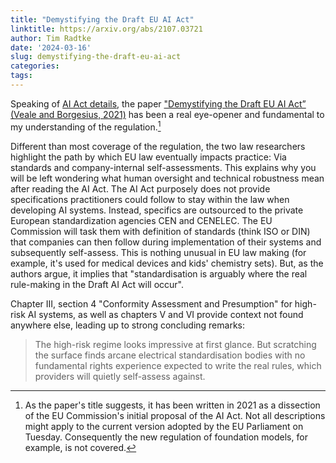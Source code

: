 ```yaml
---
title: "Demystifying the Draft EU AI Act"
linktitle: https://arxiv.org/abs/2107.03721
author: Tim Radtke
date: '2024-03-16'
slug: demystifying-the-draft-eu-ai-act
categories:
tags:
---
```


Speaking of [AI Act details](https://minimizeregret.com/note/2024/03/14/ai-act-adopted-by-eu-parliament), the paper ["Demystifying the Draft EU AI Act” (Veale and Borgesius, 2021)](https://arxiv.org/abs/2107.03721) has been a real eye-opener and fundamental to my understanding of the regulation.[^1]

Different than most coverage of the regulation, the two law researchers highlight the path by which EU law eventually impacts practice: Via standards and company-internal self-assessments. This explains why you will be left wondering what human oversight and technical robustness mean after reading the AI Act. The AI Act purposely does not provide specifications practitioners could follow to stay within the law when developing AI systems. Instead, specifics are outsourced to the private European standardization agencies CEN and CENELEC. The EU Commission will task them with definition of standards (think ISO or DIN) that companies can then follow during implementation of their systems and subsequently self-assess. This is nothing unusual in EU law making (for example, it's used for medical devices and kids' chemistry sets). But, as the authors argue, it implies that "standardisation is arguably where the real rule-making in the Draft AI Act will occur".

Chapter III, section 4 "Conformity Assessment and Presumption" for high-risk AI systems, as well as chapters V and VI provide context not found anywhere else, leading up to strong concluding remarks:

> The high-risk regime looks impressive at first glance. But scratching the surface finds arcane electrical standardisation bodies with no fundamental rights experience expected to write the real rules, which providers will quietly self-assess against.

[^1]: As the paper's title suggests, it has been written in 2021 as a dissection of the EU Commission's initial proposal of the AI Act. Not all descriptions might apply to the current version adopted by the EU Parliament on Tuesday. Consequently the new regulation of foundation models, for example, is not covered.

